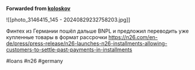 **Forwarded from [koloskov](https://t.me/bankfloorbelow/173)**

![[photo_3146415_145 - 20240829232758203.jpg]]

Финтех из Германии пошёл дальше BNPL и предложил переводить уже купленные товары в формат рассрочки https://n26.com/en-de/press/press-release/n26-launches-n26-installments-allowing-customers-to-settle-past-payments-in-installments

#loans #n26 #germany